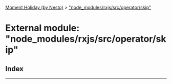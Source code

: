 [Moment Holiday (by Nesto)](../README.md) > ["node_modules/rxjs/src/operator/skip"](../modules/_node_modules_rxjs_src_operator_skip_.md)

# External module: "node_modules/rxjs/src/operator/skip"

## Index

---

